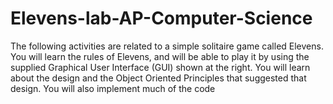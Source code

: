 # Elevens-lab-AP-Computer-Science
The following activities are related to a simple solitaire game called Elevens. You will learn the rules of Elevens, and will be able to play it by using the supplied Graphical User Interface (GUI) shown at the right. You will learn about the design and the Object Oriented Principles that suggested that design. You will also implement much of the code
